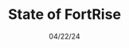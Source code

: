 ---
layout: "../../layouts/PostLayout.astro"
title: State of FortRise
description: I will talk about the state of FortRise, and an update with it. 
date: 04/22/24
---